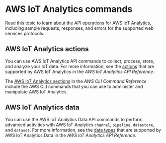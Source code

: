 # AWS IoT Analytics commands<a name="api"></a>

Read this topic to learn about the API operations for AWS IoT Analytics, including sample requests, responses, and errors for the supported web services protocols\.

## AWS IoT Analytics actions<a name="iotanalytics-actions"></a>

You can use AWS IoT Analytics API commands to collect, process, store, and analyze your IoT data\. For more information, see the [actions](https://docs.aws.amazon.com/iotanalytics/latest/APIReference/API_Operations.html) that are supported by AWS IoT Analytics in the *AWS IoT Analytics API Reference*\.

The [AWS IoT Analytics sections](https://docs.aws.amazon.com/cli/latest/reference/iotanalytics/index.html) in the *AWS CLI Command Reference* include the AWS CLI commands that you can use to administer and manipulate AWS IoT Analytics\.

## AWS IoT Analytics data<a name="iotanalytics-data"></a>

You can use the AWS IoT Analytics Data API commands to perform advanced activities with AWS IoT Analytics `channel`, `pipeline`, `datastore`, and `dataset`\. For more information, see the [data types](https://docs.aws.amazon.com/iotevents/latest/apireference/API_Types.html) that are supported by AWS IoT Analytics Data in the *AWS IoT Analytics API Reference*\.